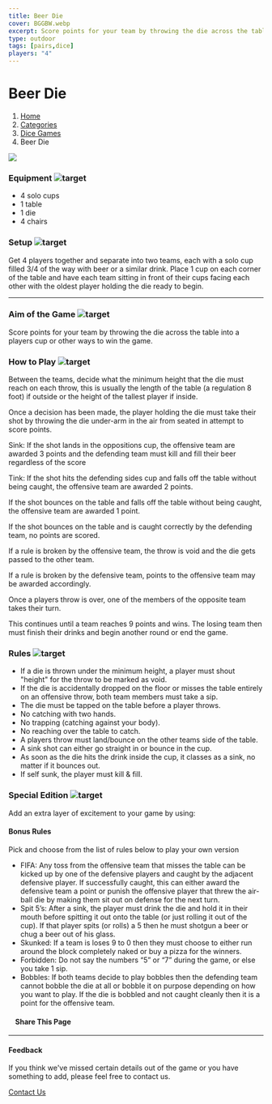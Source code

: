 ```yaml
---
title: Beer Die
cover: BGGBW.webp
excerpt: Score points for your team by throwing the die across the table into a players cup or other ways to win the game.
type: outdoor
tags: [pairs,dice]
players: "4"
---
```


# Beer Die

1.  [Home](/)
2.  [Categories](GameCategories)
3.  [Dice Games](GameCategories/DiceGames)
4.  Beer Die

![](/images/beerdie.webp)

### Equipment ![target](/images/liquor.webp)

-   4 solo cups
-   1 table
-   1 die
-   4 chairs

### Setup ![target](/images/settings.webp)

Get 4 players together and separate into two teams, each with a solo cup filled 3/4 of the way with beer or a similar drink. Place 1 cup on each corner of the table and have each team sitting in front of their cups facing each other with the oldest player holding the die ready to begin.

* * *

### Aim of the Game ![target](/images/target.webp)

Score points for your team by throwing the die across the table into a players cup or other ways to win the game.

### How to Play ![target](/images/question.webp)

Between the teams, decide what the minimum height that the die must reach on each throw, this is usually the length of the table (a regulation 8 foot) if outside or the height of the tallest player if inside.

Once a decision has been made, the player holding the die must take their shot by throwing the die under-arm in the air from seated in attempt to score points.

Sink: If the shot lands in the oppositions cup, the offensive team are awarded 3 points and the defending team must kill and fill their beer regardless of the score

Tink: If the shot hits the defending sides cup and falls off the table without being caught, the offensive team are awarded 2 points.

If the shot bounces on the table and falls off the table without being caught, the offensive team are awarded 1 point.

If the shot bounces on the table and is caught correctly by the defending team, no points are scored.

If a rule is broken by the offensive team, the throw is void and the die gets passed to the other team.

If a rule is broken by the defensive team, points to the offensive team may be awarded accordingly.

Once a players throw is over, one of the members of the opposite team takes their turn.

This continues until a team reaches 9 points and wins. The losing team then must finish their drinks and begin another round or end the game.

### Rules ![target](/images/rules.webp)

-   If a die is thrown under the minimum height, a player must shout "height" for the throw to be marked as void.
-   If the die is accidentally dropped on the floor or misses the table entirely on an offensive throw, both team members must take a sip.
-   The die must be tapped on the table before a player throws.
-   No catching with two hands.
-   No trapping (catching against your body).
-   No reaching over the table to catch.
-   A players throw must land/bounce on the other teams side of the table.
-   A sink shot can either go straight in or bounce in the cup.
-   As soon as the die hits the drink inside the cup, it classes as a sink, no matter if it bounces out.
-   If self sunk, the player must kill & fill.

### Special Edition ![target](/images/special.webp)

Add an extra layer of excitement to your game by using:

#### **Bonus Rules**

Pick and choose from the list of rules below to play your own version

-   FIFA: Any toss from the offensive team that misses the table can be kicked up by one of the defensive players and caught by the adjacent defensive player. If successfully caught, this can either award the defensive team a point or punish the offensive player that threw the air-ball die by making them sit out on defense for the next turn.
-   Spit 5’s: After a sink, the player must drink the die and hold it in their mouth before spitting it out onto the table (or just rolling it out of the cup). If that player spits (or rolls) a 5 then he must shotgun a beer or chug a beer out of his glass.
-   Skunked: If a team is loses 9 to 0 then they must choose to either run around the block completely naked or buy a pizza for the winners.
-   Forbidden: Do not say the numbers “5” or “7” during the game, or else you take 1 sip.
-   Bobbles: If both teams decide to play bobbles then the defending team cannot bobble the die at all or bobble it on purpose depending on how you want to play. If the die is bobbled and not caught cleanly then it is a point for the offensive team.

####     Share This Page

[](https://www.facebook.com/sharer/sharer.php?u=beergogglegames.co.uk/GameCategories/DiceGames/beerdie)[](https://www.instagram.com/direct/new/)[](https://twitter.com/intent/tweet?url=beergogglegames.co.uk/GameCategories/DiceGames/beerdie)

* * *

#### Feedback

If you think we've missed certain details out of the game or you have something to add, please feel free to contact us.

  
  
  
[Contact Us](contact)
